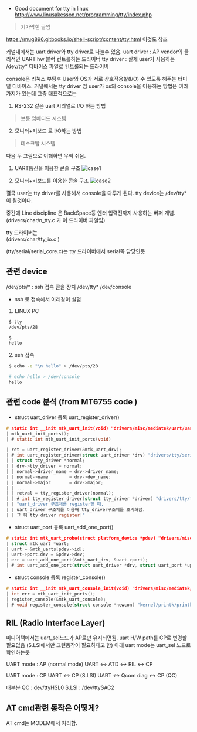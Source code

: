 
- Good document for tty in linux  
http://www.linusakesson.net/programming/tty/index.php
> 기가막힌 글임   

https://mug896.gitbooks.io/shell-script/content/tty.html
이것도 참조


커널내에서는 uart driver와 tty driver로 나눌수 있음.
uart driver : AP vendor의 물리적인 UART hw 블럭 컨트롤하는 드라이버
tty driver : 실제 user가 사용하는 /dev/tty* 디바이스 파일로 컨트롤되는 드라이버




console은 리눅스 부팅후 User와 OS가 서로 상호작용할(I/O) 수 있도록 해주는
터미널 디바이스. 커널에서는 tty driver 임
user가 os의 console을 이용하는 방법은 여러가지가 있는데 그중 대표적으로는

1. RS-232 같은 uart 시리얼로 I/O 하는 방법
> 보통 임베디드 시스템
2. 모니터+키보드 로 I/O하는 방법
> 데스크탑 시스템


다음 두 그림으로 이해하면 무척 쉬움.

1. UART통신을 이용한 콘솔 구조
![case1](/img/case1.png)

2. 모니터+키보드를 이용한 콘솔 구조
![case2](/img/case2.png)


결국 user는 tty driver를 사용해서 console을 다루게 된다.
tty device는 /dev/tty* 이 될것이다. 


중간에 Line discipline 은 BackSpace등 엔터 입력전까지 사용하는 버퍼 개념.  
(drivers/char/n_tty.c 가 이 드라이버 파일임)  

tty 드라이버는  
(drivers/char/tty_io.c )


(tty/serial/serial_core.c)는 tty 드라이버에서 serial쪽 담당인듯  


## 관련 device



/dev/pts/* 	: ssh 접속 콘솔 장치
/dev/tty*
/dev/console


- ssh 로 접속해서 아래같이 실험

1. LINUX PC
```sh 
 $ tty
 /dev/pts/28

 $
 hello
```

2. ssh 접속
```sh
 $ echo -e "\n hello" > /dev/pts/28
```


```sh
 # echo hello > /dev/console
 hello

```





## 관련 code 분석 (from MT6755 code )

- struct uart_driver  등록
 uart_register_driver()

```c
# static int __init mtk_uart_init(void) "drivers/misc/mediatek/uart/uart.c"
| mtk_uart_init_ports();
| # static int mtk_uart_init_ports(void)

| ret = uart_register_driver(&mtk_uart_drv);
| # int uart_register_driver(struct uart_driver *drv) "drivers/tty/serial/serial_core.c"
| | struct tty_driver *normal;
| | drv->tty_driver = normal;
| | normal->driver_name	= drv->driver_name;
| | normal->name		= drv->dev_name;
| | normal->major		= drv->major;
| | ... 
| | retval = tty_register_driver(normal);
| | # int tty_register_driver(struct tty_driver *driver) "drivers/tty/tty_io.c"
| | "uart_driver 구조체를 register할 때, 
| | uart_driver 구조체를 이용해 tty_driver구조체를 초기화함. 
| | 그 뒤 tty driver register!" 

```

- struct uart_port  등록
uart_add_one_port()

```c
# static int mtk_uart_probe(struct platform_device *pdev) "drivers/misc/mediatek/uart/uart.c"
| struct mtk_uart *uart;
| uart = &mtk_uarts[pdev->id];
| uart->port.dev = &pdev->dev;
| err = uart_add_one_port(&mtk_uart_drv, &uart->port);
| # int uart_add_one_port(struct uart_driver *drv, struct uart_port *uport) "drivers/tty/serial/serial_core.c"
```

- struct console 등록
register_console()

```c
# static int __init mtk_uart_console_init(void) "drivers/misc/mediatek/uart/uart.c"
| int err = mtk_uart_init_ports();
| register_console(&mtk_uart_console);
| # void register_console(struct console *newcon) "kernel/printk/printk.c"
```





## RIL (Radio Interface Layer)

미디어택에서는 uart_sel노드가 AP로만 유지되면됨.
uart H/W path를 CP로 변경할 필요없음 (S.LSI에서만 그런동작이 필요하다고 함)
아래 uart mode는 uart_sel 노드로 확인하는듯

UART mode : AP (normal mode)
        UART ↔ ATD ↔ RIL ↔ CP

UART mode : CP
	UART ↔ CP (S.LSI)
	UART ↔ Qcom diag ↔ CP (QC)

대부분 	QC : dev/ttyHSL0
	S.LSI : /dev/ttySAC2


## AT cmd관련 동작은 어떻게?

AT cmd는 MODEM에서 처리함.

